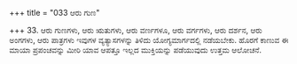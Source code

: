 +++
title = "033 ಆರು ಗುಣ"

+++
33. ಆರು ಗುಣಗಳು, ಆರು ಋತುಗಳು, ಆರು ವರ್ಣಗಳೂ, ಆರು ವರ್ಗಗಳು, ಆರು ದರ್ಶನ, ಆರು ಅಂಗಗಳು, ಆರು ಪಾತ್ರಗಳು ಇವುಗಳ ವ್ಯತ್ಯಾಸಗಳನ್ನು ತಿಳಿದು ಯೋಗ್ಯಮಾರ್ಗದಲ್ಲಿ ನಡೆಯಬೇಕು. ಹೊರಗೆ ಕಾಣುವ ಈ ಮಾಯಾ ಪ್ರಪಂಚವನ್ನು ಮೀರಿ ಯಾವ ಆಪತ್ತೂ ಇಲ್ಲದ ಮುಕ್ತಿಯನ್ನು ಪಡೆಯುವುದು ಉತ್ತಮ ಆಲೋಚನೆ.